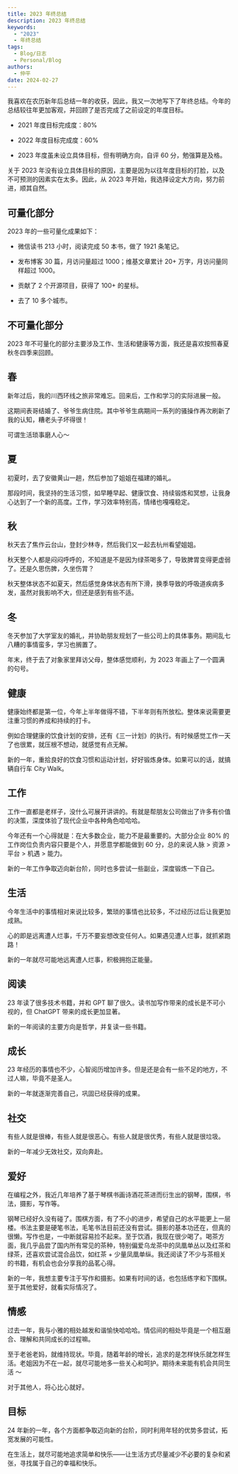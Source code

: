 ```yaml
---
title: 2023 年终总结
description: 2023 年终总结
keywords:
  - "2023"
  - 年终总结
tags:
  - Blog/日志
  - Personal/Blog
authors:
  - 仲平
date: 2024-02-27
---
```


我喜欢在农历新年后总结一年的收获，因此，我又一次地写下了年终总结。今年的总结较往年更加客观，并回顾了是否完成了之前设定的年度目标。

- 2021 年度目标完成度：80%

- 2022 年度目标完成度：60%

- 2023 年度虽未设立具体目标，但有明确方向，自评 60 分，勉强算是及格。

关于 2023 年没有设立具体目标的原因，主要是因为以往年度目标的打脸，以及不可预测的因素实在太多。因此，从 2023 年开始，我选择设定大方向，努力前进，顺其自然。

## 可量化部分

2023 年的一些可量化成果如下：

- 微信读书 213 小时，阅读完成 50 本书，做了 1921 条笔记。

- 发布博客 30 篇，月访问量超过 1000；维基文章累计 20+ 万字，月访问量同样超过 1000。

- 贡献了 2 个开源项目，获得了 100+ 的星标。

- 去了 10 多个城市。

## 不可量化部分

2023 年不可量化的部分主要涉及工作、生活和健康等方面，我还是喜欢按照春夏秋冬四季来回顾。

## 春

新年过后，我的川西环线之旅非常难忘。回来后，工作和学习的实际进展一般。

这期间表哥结婚了、爷爷生病住院。其中爷爷生病期间一系列的骚操作再次刷新了我的认知，糟老头子坏得很！

可谓生活琐事磨人心～

## 夏

初夏时，去了安徽黄山一趟，然后参加了姐姐在福建的婚礼。

那段时间，我坚持的生活习惯，如早睡早起、健康饮食、持续锻炼和冥想，让我身心达到了一个新的高度。工作，学习效率特别高，情绪也嘎嘎稳定。

## 秋

秋天去了焦作云台山，登封少林寺，然后我们又一起去杭州看望姐姐。

秋天整个人都是闷闷呼呼的，不知道是不是因为绿茶喝多了，导致脾胃变得更虚弱了。还是久思伤脾，久坐伤胃？

秋天整体状态不如夏天，然后感觉身体状态有所下滑，换季导致的呼吸道疾病多发，虽然对我影响不大，但还是感到有些不适。

## 冬

冬天参加了大学室友的婚礼，并协助朋友规划了一些公司上的具体事务。期间乱七八糟的事情蛮多，学习也搁置了。

年末，终于去了对象家里拜访父母，整体感觉顺利，为 2023 年画上了一个圆满的句号。

## 健康

健康始终都是第一位，今年上半年做得不错，下半年则有所放松。整体来说需要更注重习惯的养成和持续的打卡。

例如合理健康的饮食计划的安排，还有《三一计划》的执行。有时候感觉工作一天了也很累，就压根不想动，就感觉有点无解。

新的一年，重拾良好的饮食习惯和运动计划，好好锻炼身体。如果可以的话，就搞辆自行车 City Walk。

## 工作

工作一直都是老样子，没什么可展开讲讲的。有就是帮朋友公司做出了许多有价值的决策，深度体验了现代企业中各种角色哈哈哈。

今年还有一个心得就是：在大多数企业，能力不是最重要的。大部分企业 80% 的工作岗位负责内容只要是个人，并愿意学都能做到 60 分，总的来说人脉 > 资源 > 平台 > 机遇 > 能力。

新的一年工作争取迈向新台阶，同时也多尝试一些副业，深度锻炼一下自己。

## 生活

今年生活中的事情相对来说比较多，繁琐的事情也比较多，不过经历过后让我更加成熟。

心的即是远离遭人烂事，千万不要妄想改变任何人。如果遇见遭人烂事，就抓紧跑路！

新的一年就尽可能地远离遭人烂事，积极拥抱正能量。

## 阅读

23 年读了很多技术书籍，并和 GPT 聊了很久。读书加写作带来的成长是不可小视的，但 ChatGPT 带来的成长更加显著。

新的一年阅读的主要方向是哲学，并复读一些书籍。

## 成长

23 年经历的事情也不少，心智阅历增加许多。但是还是会有一些不足的地方，不过人嘛，毕竟不是圣人。

新的一年就逐渐完善自己，巩固已经获得的成果。

## 社交

有些人就是很棒，有些人就是很恶心。有些人就是很优秀，有些人就是很垃圾。

新的一年减少无效社交，双向奔赴。

## 爱好

在编程之外，我近几年培养了基于琴棋书画诗酒花茶进而衍生出的钢琴，围棋，书法，摄影，写作等。

钢琴已经好久没有碰了。围棋方面，有了不小的进步，希望自己的水平能更上一层楼。书法主要是硬笔书法，毛笔书法目前还没有尝试。摄影的基本功还在，但真的很懒。写作也是，一中断就容易捡不起来。至于饮酒，我现在很少喝了。喝茶方面，我几乎品尝了国内所有常见的茶种，特别偏爱乌龙茶中的凤凰单丛以及红茶和绿茶，还喜欢尝试混合品饮，如红茶 + 少量凤凰单纵。我还阅读了不少与茶相关的书籍，有机会也会分享我的品茗心得。

新的一年，我想主要专注于写作和摄影。如果有时间的话，也包括练字和下围棋。至于其他爱好，就看实际情况了。

## 情感

过去一年，我与小雅的相处越发和谐愉快哈哈哈。情侣间的相处毕竟是一个相互磨合、理解和共同成长的过程嘛。

至于老爸老妈，就维持现状。毕竟，随着年龄的增长，追求的是怎样快乐就怎样生活。老姐因为不在一起，就尽可能地多一些关心和呵护。期待未来能有机会共同生活 ～

对于其他人，将心比心就好。

## 目标

24 年新的一年，各个方面都争取迈向新的台阶，同时利用年轻的优势多尝试，拓宽发展的可能性。

在生活上，就尽可能地追求简单和快乐——让生活方式尽量减少不必要的复杂和紧张，寻找属于自己的幸福和快乐。
